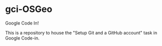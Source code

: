 # gci-OSGeo
Google Code In!

This is a repository to house the "Setup Git and a GitHub account" task in Google Code-in.
